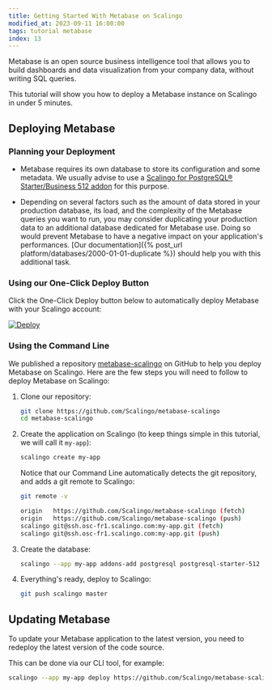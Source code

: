 ```yaml
---
title: Getting Started With Metabase on Scalingo
modified_at: 2023-09-11 16:00:00
tags: tutorial metabase
index: 13
---
```


Metabase is an open source business intelligence tool that allows you to build
dashboards and data visualization from your company data, without writing SQL
queries.

This tutorial will show you how to deploy a Metabase instance on Scalingo in
under 5 minutes.

## Deploying Metabase

### Planning your Deployment

- Metabase requires its own database to store its configuration and some metadata.
  We usually advise to use a [Scalingo for PostgreSQL® Starter/Business 512 addon](https://scalingo.com/databases/postgresql)
  for this purpose.

- Depending on several factors such as the amount of data stored in your
  production database, its load, and the complexity of the Metabase queries you
  want to run, you may consider duplicating your production data to an
  additional database dedicated for Metabase use. Doing so would prevent
  Metabase to have a negative impact on your application's performances.
  [Our documentation]({% post_url platform/databases/2000-01-01-duplicate %})
  should help you with this additional task.

### Using our One-Click Deploy Button

Click the One-Click Deploy button below to automatically deploy Metabase with
your Scalingo account:

[![Deploy](https://cdn.scalingo.com/deploy/button.svg)](https://my.scalingo.com/deploy?source=https://github.com/Scalingo/metabase-scalingo#master)

### Using the Command Line

We published a repository
[metabase-scalingo](https://github.com/Scalingo/metabase-scalingo) on GitHub to
help you deploy Metabase on Scalingo. Here are the few steps you will need to
follow to deploy Metabase on Scalingo:

1. Clone our repository:

   ```bash
   git clone https://github.com/Scalingo/metabase-scalingo
   cd metabase-scalingo
   ```

2. Create the application on Scalingo (to keep things simple in this tutorial,
   we will call it `my-app`):

   ```bash
   scalingo create my-app
   ```

   Notice that our Command Line automatically detects the git repository, and
   adds a git remote to Scalingo:

   ```bash
   git remote -v

   origin   https://github.com/Scalingo/metabase-scalingo (fetch)
   origin   https://github.com/Scalingo/metabase-scalingo (push)
   scalingo git@ssh.osc-fr1.scalingo.com:my-app.git (fetch)
   scalingo git@ssh.osc-fr1.scalingo.com:my-app.git (push)
   ```

3. Create the database:

   ```bash
   scalingo --app my-app addons-add postgresql postgresql-starter-512
   ```

4. Everything's ready, deploy to Scalingo:

   ```bash
   git push scalingo master
   ```

## Updating Metabase

To update your Metabase application to the latest version, you need to redeploy
the latest version of the code source.

This can be done via our CLI tool, for example:

```bash
scalingo --app my-app deploy https://github.com/Scalingo/metabase-scalingo/archive/refs/heads/master.tar.gz
```

